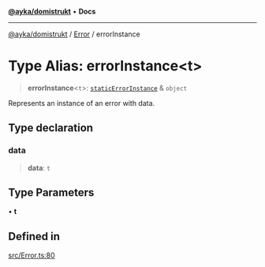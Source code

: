 [**@ayka/domistrukt**](../../../README.md) • **Docs**

***

[@ayka/domistrukt](../../../globals.md) / [Error](../README.md) / errorInstance

# Type Alias: errorInstance\<t\>

> **errorInstance**\<`t`\>: [`staticErrorInstance`](staticErrorInstance.md) & `object`

Represents an instance of an error with data.

## Type declaration

### data

> **data**: `t`

## Type Parameters

• **t**

## Defined in

[src/Error.ts:80](https://github.com/AndreyMork/domistrukt/blob/6bf1571936bc40cdb9430004c5150bf2a16cf455/src/Error.ts#L80)
